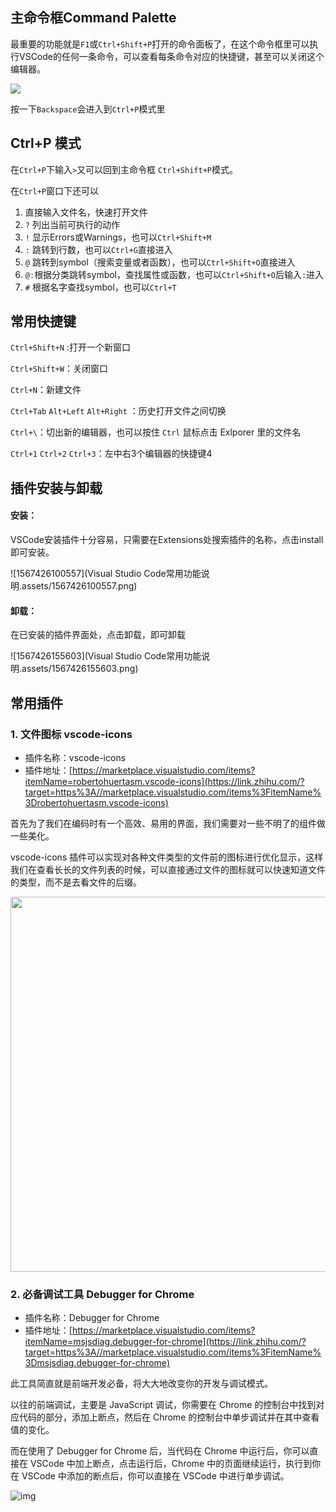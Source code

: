 ## 主命令框Command Palette

最重要的功能就是`F1`或`Ctrl+Shift+P`打开的命令面板了，在这个命令框里可以执行VSCode的任何一条命令，可以查看每条命令对应的快捷键，甚至可以关闭这个编辑器。

![](https://nshen.net/image/vscode/20160418095539.png)

按一下`Backspace`会进入到`Ctrl+P`模式里

## Ctrl+P 模式

在`Ctrl+P`下输入`>`又可以回到主命令框 `Ctrl+Shift+P`模式。

在`Ctrl+P`窗口下还可以

1. 直接输入文件名，快速打开文件
2. `?` 列出当前可执行的动作
3. `!` 显示Errors或Warnings，也可以`Ctrl+Shift+M`
4. `:` 跳转到行数，也可以`Ctrl+G`直接进入
5. `@` 跳转到symbol（搜索变量或者函数），也可以`Ctrl+Shift+O`直接进入
6. `@:`根据分类跳转symbol，查找属性或函数，也可以`Ctrl+Shift+O`后输入`:`进入
7. `#` 根据名字查找symbol，也可以`Ctrl+T`

## 常用快捷键

`Ctrl+Shift+N` :打开一个新窗口

`Ctrl+Shift+W`：关闭窗口

`Ctrl+N`：新建文件

`Ctrl+Tab` `Alt+Left` `Alt+Right` ：历史打开文件之间切换

`Ctrl+\`：切出新的编辑器，也可以按住 `Ctrl` 鼠标点击 Exlporer 里的文件名

`Ctrl+1` `Ctrl+2` `Ctrl+3`：左中右3个编辑器的快捷键4

## 插件安装与卸载

#### 安装：

VSCode安装插件十分容易，只需要在Extensions处搜索插件的名称，点击install即可安装。

![1567426100557](Visual Studio Code常用功能说明.assets/1567426100557.png)

#### 卸载：

在已安装的插件界面处，点击卸载，即可卸载

![1567426155603](Visual Studio Code常用功能说明.assets/1567426155603.png)

## 常用插件

### 1. 文件图标 vscode-icons

- 插件名称：vscode-icons
- 插件地址：[https://marketplace.visualstudio.com/items?itemName=robertohuertasm.vscode-icons](https://link.zhihu.com/?target=https%3A//marketplace.visualstudio.com/items%3FitemName%3Drobertohuertasm.vscode-icons)

首先为了我们在编码时有一个高效、易用的界面，我们需要对一些不明了的组件做一些美化。

vscode-icons 插件可以实现对各种文件类型的文件前的图标进行优化显示，这样我们在查看长长的文件列表的时候，可以直接通过文件的图标就可以快速知道文件的类型，而不是去看文件的后缀。

<div align=center><img src="https://pic3.zhimg.com/80/v2-bfb05278e4757e250ab6f5dcf34dd42e_hd.jpg" width="600"/></div>

### 2. 必备调试工具 Debugger for Chrome

- 插件名称：Debugger for Chrome
- 插件地址：[https://marketplace.visualstudio.com/items?itemName=msjsdiag.debugger-for-chrome](https://link.zhihu.com/?target=https%3A//marketplace.visualstudio.com/items%3FitemName%3Dmsjsdiag.debugger-for-chrome)

此工具简直就是前端开发必备，将大大地改变你的开发与调试模式。

以往的前端调试，主要是 JavaScript 调试，你需要在 Chrome 的控制台中找到对应代码的部分，添加上断点，然后在 Chrome 的控制台中单步调试并在其中查看值的变化。

而在使用了 Debugger for Chrome 后，当代码在 Chrome 中运行后，你可以直接在 VSCode 中加上断点，点击运行后，Chrome 中的页面继续运行，执行到你在 VSCode 中添加的断点后，你可以直接在 VSCode 中进行单步调试。

![img](https://pic2.zhimg.com/80/v2-ec559653eb7d3a6c98d1925b96974a21_hd.jpg)